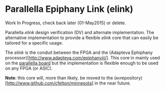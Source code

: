 
# Parallella Epiphany Link (elink)
Work In Progress, check back later (01-May2015) or delete.

Parallella *elink* design verification (DV) and alternate 
implementation.  The alternative implementation to provide
a flexible *elink* core that can easily be tailored for a
specific usage.

The *elink* is the conduit between the FPGA and the 
(Adapteva Ephiphany processor)[http://www.adapteva.com/epiphanyiii/].
This core in mainly used on the 
[parallella board](http://www.parallella.org/board/) but
the implementation is flexible enough to be used on any 
FPGA (or ASIC).

**Note**: this core will, more than likely, be moved to 
the (`mn`repository)[http://www.github.com/cfelton/minnesota] in
the near future.
